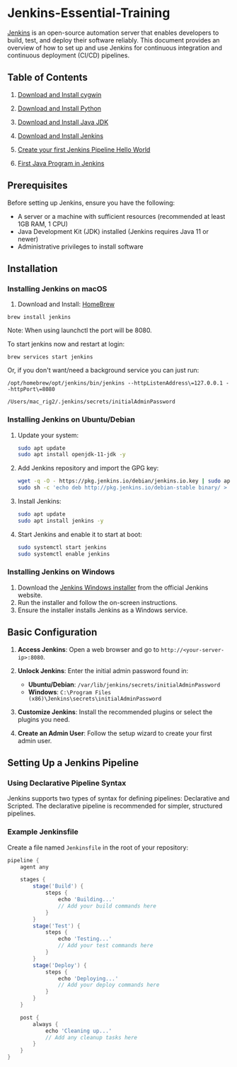 # Jenkins-Essential-Training

[Jenkins](https://www.jenkins.io/) is an open-source automation server that enables developers to build, test, and deploy their software reliably. This document provides an overview of how to set up and use Jenkins for continuous integration and continuous deployment (CI/CD) pipelines.
 
## Table of Contents
1. [Download and Install cygwin](https://github.com/vprabhu1771/Jenkins-Essential-Training/tree/main/1%20-%20Download%20and%20Install%20cygwin)

2. [Download and Install Python](https://github.com/vprabhu1771/Jenkins-Essential-Training/tree/main/2%20-%20Download%20and%20Install%20Python)

3. [Download and Install Java JDK](https://github.com/vprabhu1771/Jenkins-Essential-Training/tree/main/3%20-%20Download%20and%20Install%20Java%20JDK)

4. [Download and Install Jenkins](https://github.com/vprabhu1771/Jenkins-Essential-Training/tree/main/1%20-%20Download%20and%20Install%20Jenkins)

5. [Create your first Jenkins Pipeline Hello World](https://github.com/vprabhu1771/Jenkins-Essential-Training/tree/main/2%20-%20Create%20your%20first%20Jenkins%20Pipeline%20Hello%20World)

6. [First Java Program in Jenkins](https://github.com/vprabhu1771/Jenkins-Essential-Training/tree/main/3%20-%20First%20Java%20Program%20in%20Jenkins)


## Prerequisites

Before setting up Jenkins, ensure you have the following:

- A server or a machine with sufficient resources (recommended at least 1GB RAM, 1 CPU)
- Java Development Kit (JDK) installed (Jenkins requires Java 11 or newer)
- Administrative privileges to install software

## Installation

### Installing Jenkins on macOS

1. Download and Install: [HomeBrew](https://formulae.brew.sh/formula/jenkins#default)

```
brew install jenkins
```

Note: When using launchctl the port will be 8080.

To start jenkins now and restart at login:

```
brew services start jenkins
```

Or, if you don't want/need a background service you can just run:

```
/opt/homebrew/opt/jenkins/bin/jenkins --httpListenAddress\=127.0.0.1 --httpPort\=8080
```

```
/Users/mac_rig2/.jenkins/secrets/initialAdminPassword
```

### Installing Jenkins on Ubuntu/Debian

1. Update your system:
    ```bash
    sudo apt update
    sudo apt install openjdk-11-jdk -y
    ```
2. Add Jenkins repository and import the GPG key:
    ```bash
    wget -q -O - https://pkg.jenkins.io/debian/jenkins.io.key | sudo apt-key add -
    sudo sh -c 'echo deb http://pkg.jenkins.io/debian-stable binary/ > /etc/apt/sources.list.d/jenkins.list'
    ```
3. Install Jenkins:
    ```bash
    sudo apt update
    sudo apt install jenkins -y
    ```

4. Start Jenkins and enable it to start at boot:
    ```bash
    sudo systemctl start jenkins
    sudo systemctl enable jenkins
    ```

### Installing Jenkins on Windows

1. Download the [Jenkins Windows installer](https://www.jenkins.io/download/) from the official Jenkins website.
2. Run the installer and follow the on-screen instructions.
3. Ensure the installer installs Jenkins as a Windows service.

## Basic Configuration

1. **Access Jenkins**: Open a web browser and go to `http://<your-server-ip>:8080`.

2. **Unlock Jenkins**: Enter the initial admin password found in:
   - **Ubuntu/Debian**: `/var/lib/jenkins/secrets/initialAdminPassword`
   - **Windows**: `C:\Program Files (x86)\Jenkins\secrets\initialAdminPassword`

3. **Customize Jenkins**: Install the recommended plugins or select the plugins you need.

4. **Create an Admin User**: Follow the setup wizard to create your first admin user.

## Setting Up a Jenkins Pipeline

### Using Declarative Pipeline Syntax

Jenkins supports two types of syntax for defining pipelines: Declarative and Scripted. The declarative pipeline is recommended for simpler, structured pipelines.

### Example Jenkinsfile

Create a file named `Jenkinsfile` in the root of your repository:

```groovy
pipeline {
    agent any

    stages {
        stage('Build') {
            steps {
                echo 'Building...'
                // Add your build commands here
            }
        }
        stage('Test') {
            steps {
                echo 'Testing...'
                // Add your test commands here
            }
        }
        stage('Deploy') {
            steps {
                echo 'Deploying...'
                // Add your deploy commands here
            }
        }
    }

    post {
        always {
            echo 'Cleaning up...'
            // Add any cleanup tasks here
        }
    }
}
```
